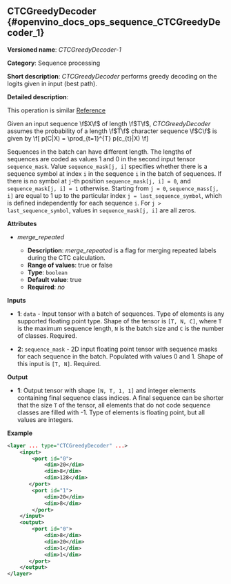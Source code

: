 ## CTCGreedyDecoder <a name="CTCGreedyDecoder"></a> {#openvino_docs_ops_sequence_CTCGreedyDecoder_1}

**Versioned name**: *CTCGreedyDecoder-1*

**Category**: Sequence processing

**Short description**: *CTCGreedyDecoder* performs greedy decoding on the logits given in input (best path).

**Detailed description**:

This operation is similar [Reference](https://www.tensorflow.org/api_docs/python/tf/nn/ctc_greedy_decoder)

Given an input sequence \f$X\f$ of length \f$T\f$, *CTCGreedyDecoder* assumes the probability of a length \f$T\f$ character sequence \f$C\f$ is given by
\f[
p(C|X) = \prod_{t=1}^{T} p(c_{t}|X)
\f]

Sequences in the batch can have different length. The lengths of sequences are coded as values 1 and 0 in the second input tensor `sequence_mask`. Value `sequence_mask[j, i]` specifies whether there is a sequence symbol at index `i` in the sequence `i` in the batch of sequences. If there is no symbol at `j`-th position `sequence_mask[j, i] = 0`, and `sequence_mask[j, i] = 1` otherwise. Starting from `j = 0`, `sequence_mass[j, i]` are equal to 1 up to the particular index `j = last_sequence_symbol`, which is defined independently for each sequence `i`. For `j > last_sequence_symbol`, values in `sequence_mask[j, i]` are all zeros.

**Attributes**

* *merge_repeated*

  * **Description**: *merge_repeated* is a flag for merging repeated labels during the CTC calculation.
  * **Range of values**: true or false 
  * **Type**: `boolean`
  * **Default value**: true 
  * **Required**: *no*

**Inputs**

* **1**: `data` - Input tensor with a batch of sequences. Type of elements is any supported floating point type. Shape of the tensor is `[T, N, C]`, where `T` is the maximum sequence length, `N` is the batch size and `C` is the number of classes. Required.

* **2**: `sequence_mask` - 2D input floating point tensor with sequence masks for each sequence in the batch. Populated with values 0 and 1. Shape of this input is `[T, N]`. Required.

**Output**

* **1**: Output tensor with shape `[N, T, 1, 1]` and integer elements containing final sequence class indices. A final sequence can be shorter that the size `T` of the tensor, all elements that do not code sequence classes are filled with -1. Type of elements is floating point, but all values are integers.

**Example**

```xml
<layer ... type="CTCGreedyDecoder" ...>
    <input>
        <port id="0">
            <dim>20</dim>
            <dim>8</dim>
            <dim>128</dim>
       </port>
        <port id="1">
            <dim>20</dim>
            <dim>8</dim>
        </port>
    </input>
    <output>
        <port id="0">
            <dim>8</dim>
            <dim>20</dim>
            <dim>1</dim>
            <dim>1</dim>
       </port>
    </output>
</layer>
```